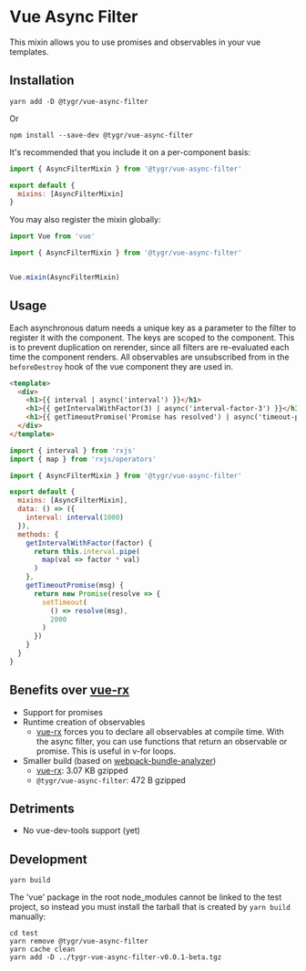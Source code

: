 # Vue Async Filter

This mixin allows you to use promises and observables in your vue templates.

## Installation

```
yarn add -D @tygr/vue-async-filter
```
Or
```
npm install --save-dev @tygr/vue-async-filter
```

It's recommended that you include it on a per-component basis:

```js
import { AsyncFilterMixin } from '@tygr/vue-async-filter'

export default {
  mixins: [AsyncFilterMixin]
}
```

You may also register the mixin globally:

```js
import Vue from 'vue'

import { AsyncFilterMixin } from '@tygr/vue-async-filter'


Vue.mixin(AsyncFilterMixin)
```

## Usage

Each asynchronous datum needs a unique key as a parameter to the filter to register it with the component. The keys are scoped to the component. This is to prevent duplication on rerender, since all filters are re-evaluated each time the component renders. All observables are unsubscribed from in the `beforeDestroy` hook of the vue component they are used in.

```html
<template>
  <div>
    <h1>{{ interval | async('interval') }}</h1>
    <h1>{{ getIntervalWithFactor(3) | async('interval-factor-3') }}</h1>
    <h1>{{ getTimeoutPromise('Promise has resolved') | async('timeout-promise') }}</h1>
  </div>
</template>
```
```js
import { interval } from 'rxjs'
import { map } from 'rxjs/operators'

import { AsyncFilterMixin } from '@tygr/vue-async-filter'

export default {
  mixins: [AsyncFilterMixin],
  data: () => ({
    interval: interval(1000)
  }),
  methods: {
    getIntervalWithFactor(factor) {
      return this.interval.pipe(
        map(val => factor * val)
      )
    },
    getTimeoutPromise(msg) {
      return new Promise(resolve => {
        setTimeout(
          () => resolve(msg),
          2000
        )
      })
    }
  }
}
```

## Benefits over [vue-rx](https://github.com/vuejs/vue-rx)

* Support for promises
* Runtime creation of observables
  - [vue-rx](https://github.com/vuejs/vue-rx) forces you to declare all observables at compile time. With the async filter, you can use functions that return an observable or promise. This is useful in v-for loops.
* Smaller build (based on [webpack-bundle-analyzer](https://github.com/webpack-contrib/webpack-bundle-analyzer))
  - [vue-rx](https://github.com/vuejs/vue-rx): 3.07 KB gzipped
  - `@tygr/vue-async-filter`: 472 B gzipped

## Detriments

* No vue-dev-tools support (yet)

## Development

```
yarn build
```

The 'vue' package in the root node_modules cannot be linked to the test project, so instead you must install the tarball that is created by `yarn build` manually:

```
cd test
yarn remove @tygr/vue-async-filter
yarn cache clean
yarn add -D ../tygr-vue-async-filter-v0.0.1-beta.tgz
```
